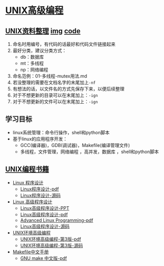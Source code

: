 # [UNIX高级编程](./)   
## [UNIX资料整理](./02-UNIX-study) [img](./02-UNIX-study/img ) [code](./03-UNIX-code)     
1. 命名时用编号，有代码的话最好和代码文件链接起来     
2. 最好分类，建议分类方式：   
	- db：数据库   
	- mt：多线程   
	- np：网络编程  
3. 命名范例：01-多线程-mutex用法.md  
4. 若没整理的需要在文档名字的末尾加上`-nf`  
5. 有想法的话，以文件名的方式先保存下来，以便后续整理   
6. 对于不想更新的目录可以在末尾加上：`-ign`   
7. 对于不想更新的文件可以在末尾加上：`-ign`     

## 学习目标   
- linux系统管理：命令行操作，shell和python脚本    
- 基于linux的应用程序开发：    
	- GCC(编译器)，GDB(调试器)，Makefile(编译管理文件)   
	- 多线程，文件管理，网络编程 ，高并发，数据库 ，shell和python脚本    

## [UNIX编程书籍](./01-UNIX-book)   
- [Linux 程序设计](./01-UNIX-book/01-Linux程序设计)    
	- [Linux程序设计-pdf](./01-UNIX-book/01-Linux程序设计/01-Linux程序设计.pdf)   
	- [Linux程序设计-源码](./01-UNIX-book/01-Linux程序设计/02-code)   
- [Linux 高级程序设计](./01-UNIX-book/01-Linux程序设计/02-Linux高级程序设计)   
	- [Linux高级程序设计-PPT](./01-UNIX-book/01-Linux程序设计/02-Linux高级程序设计/00-PPT)  
	- [Linux高级程序设计-pdf](./01-UNIX-book/01-Linux程序设计/02-Linux高级程序设计/01-Linux高级程序设计-第三版.pdf)   
	- [Advanced Linux Programming-pdf](./01-UNIX-book/01-Linux程序设计/02-Linux高级程序设计/02-Advanced-Linux-Programming.pdf)   
	- [Linux高级程序设计-源码](./01-UNIX-book/01-Linux程序设计/02-Linux高级程序设计/03-code)    
- [UNIX环境高级编程](./01-UNIX-book/03-Unix环境高级编程/)    
	- [UNIX环境高级编程-第3版-pdf](./01-UNIX-book/03-Unix环境高级编程/01-UNIX环境高级编程-第3版.pdf)   
	- [UNIX环境高级编程-第3版-源码](./01-UNIX-book/03-Unix环境高级编程/02-code)   
- [Makefile中文手册](./01-UNIX-book/04-Makefile中文手册/)   
	- [GNU make 中文版-pdf](./01-UNIX-book/04-Makefile中文手册/01-GNU_make_zh_CN.pdf)   

